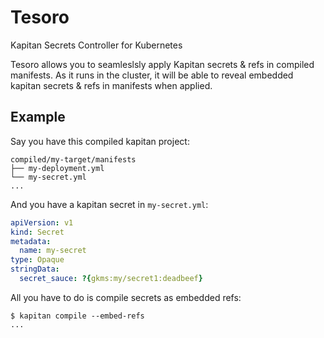 # Tesoro
Kapitan Secrets Controller for Kubernetes


Tesoro allows you to seamleslsly apply Kapitan secrets & refs in compiled manifests. As it runs in the cluster,
it will be able to reveal embedded kapitan secrets & refs in manifests when applied.

## Example

Say you have this compiled kapitan project:
```
compiled/my-target/manifests
├── my-deployment.yml
└── my-secret.yml
...
```

And you have a kapitan secret in `my-secret.yml`:
```yaml
apiVersion: v1
kind: Secret
metadata:
  name: my-secret
type: Opaque
stringData:                                                                                                                                                                                                                                          
  secret_sauce: ?{gkms:my/secret1:deadbeef}
```

All you have to do is compile secrets as embedded refs:
```shell
$ kapitan compile --embed-refs
...
```

